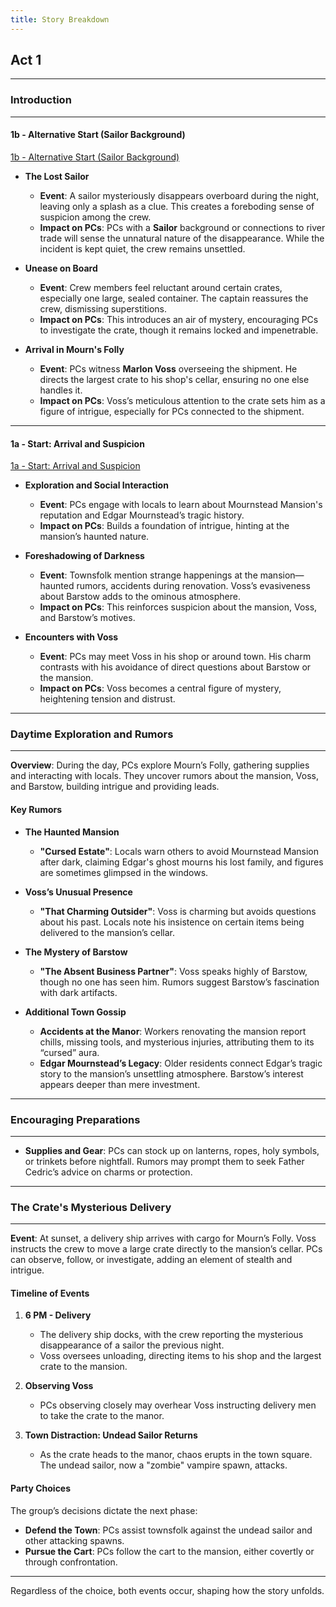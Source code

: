 ```yaml
---
title: Story Breakdown
---
```



## Act 1

---

### **Introduction**

---

#### **1b - Alternative Start (Sailor Background)**  
[1b - Alternative Start (Sailor Background)](../../Mourn's-Folly/Story/Act-1/a.-Introduction/1b---Alternative-Start-(Sailor-Background))  

- **The Lost Sailor**  
  - **Event**: A sailor mysteriously disappears overboard during the night, leaving only a splash as a clue. This creates a foreboding sense of suspicion among the crew.  
  - **Impact on PCs**: PCs with a **Sailor** background or connections to river trade will sense the unnatural nature of the disappearance. While the incident is kept quiet, the crew remains unsettled.  

- **Unease on Board**  
  - **Event**: Crew members feel reluctant around certain crates, especially one large, sealed container. The captain reassures the crew, dismissing superstitions.  
  - **Impact on PCs**: This introduces an air of mystery, encouraging PCs to investigate the crate, though it remains locked and impenetrable.  

- **Arrival in Mourn's Folly**  
  - **Event**: PCs witness **Marlon Voss** overseeing the shipment. He directs the largest crate to his shop's cellar, ensuring no one else handles it.  
  - **Impact on PCs**: Voss’s meticulous attention to the crate sets him as a figure of intrigue, especially for PCs connected to the shipment.  

---

#### **1a - Start: Arrival and Suspicion**  
[1a - Start: Arrival and Suspicion](../../Mourn's-Folly/Story/Act-1/a.-Introduction/1a---Start---Arrival-and-Suspicion)

- **Exploration and Social Interaction**  
  - **Event**: PCs engage with locals to learn about Mournstead Mansion's reputation and Edgar Mournstead’s tragic history.  
  - **Impact on PCs**: Builds a foundation of intrigue, hinting at the mansion’s haunted nature.  

- **Foreshadowing of Darkness**  
  - **Event**: Townsfolk mention strange happenings at the mansion—haunted rumors, accidents during renovation. Voss’s evasiveness about Barstow adds to the ominous atmosphere.  
  - **Impact on PCs**: This reinforces suspicion about the mansion, Voss, and Barstow’s motives.  

- **Encounters with Voss**  
  - **Event**: PCs may meet Voss in his shop or around town. His charm contrasts with his avoidance of direct questions about Barstow or the mansion.  
  - **Impact on PCs**: Voss becomes a central figure of mystery, heightening tension and distrust.  

---

### **Daytime Exploration and Rumors**

---

**Overview**: During the day, PCs explore Mourn’s Folly, gathering supplies and interacting with locals. They uncover rumors about the mansion, Voss, and Barstow, building intrigue and providing leads.

#### **Key Rumors**  
- **The Haunted Mansion**  
  - **"Cursed Estate"**: Locals warn others to avoid Mournstead Mansion after dark, claiming Edgar's ghost mourns his lost family, and figures are sometimes glimpsed in the windows.  

- **Voss’s Unusual Presence**  
  - **"That Charming Outsider"**: Voss is charming but avoids questions about his past. Locals note his insistence on certain items being delivered to the mansion’s cellar.  

- **The Mystery of Barstow**  
  - **"The Absent Business Partner"**: Voss speaks highly of Barstow, though no one has seen him. Rumors suggest Barstow’s fascination with dark artifacts.  

- **Additional Town Gossip**  
  - **Accidents at the Manor**: Workers renovating the mansion report chills, missing tools, and mysterious injuries, attributing them to its “cursed” aura.  
  - **Edgar Mournstead’s Legacy**: Older residents connect Edgar’s tragic story to the mansion’s unsettling atmosphere. Barstow’s interest appears deeper than mere investment.  

---

### **Encouraging Preparations**

---

- **Supplies and Gear**: PCs can stock up on lanterns, ropes, holy symbols, or trinkets before nightfall. Rumors may prompt them to seek Father Cedric’s advice on charms or protection.  

---

### **The Crate's Mysterious Delivery**

---

**Event**: At sunset, a delivery ship arrives with cargo for Mourn’s Folly. Voss instructs the crew to move a large crate directly to the mansion’s cellar. PCs can observe, follow, or investigate, adding an element of stealth and intrigue.  

#### **Timeline of Events**  

1. **6 PM - Delivery**  
   - The delivery ship docks, with the crew reporting the mysterious disappearance of a sailor the previous night.  
   - Voss oversees unloading, directing items to his shop and the largest crate to the mansion.  

2. **Observing Voss**  
   - PCs observing closely may overhear Voss instructing delivery men to take the crate to the manor.  

3. **Town Distraction: Undead Sailor Returns**  
   - As the crate heads to the manor, chaos erupts in the town square. The undead sailor, now a "zombie" vampire spawn, attacks.  

#### **Party Choices**  
The group’s decisions dictate the next phase:  

- **Defend the Town**: PCs assist townsfolk against the undead sailor and other attacking spawns.  
- **Pursue the Cart**: PCs follow the cart to the mansion, either covertly or through confrontation.  

---

Regardless of the choice, both events occur, shaping how the story unfolds.
